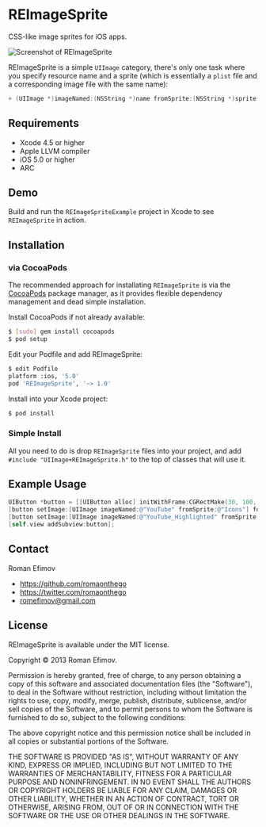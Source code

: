 # REImageSprite

CSS-like image sprites for iOS apps. 

![Screenshot of REImageSprite](https://github.com/romaonthego/REImageSprite/raw/master/Screenshot.png "REImageSprite Screenshot")

REImageSprite is a simple `UIImage` category, there's only one task where you specify resource name and a sprite (which is essentially a `plist` file and a corresponding image file with the same name):

``` objective-c
+ (UIImage *)imageNamed:(NSString *)name fromSprite:(NSString *)sprite
```

## Requirements
* Xcode 4.5 or higher
* Apple LLVM compiler
* iOS 5.0 or higher
* ARC

## Demo

Build and run the `REImageSpriteExample` project in Xcode to see `REImageSprite` in action.

## Installation

### via CocoaPods

The recommended approach for installating `REImageSprite` is via the [CocoaPods](http://cocoapods.org/) package manager, as it provides flexible dependency management and dead simple installation.

Install CocoaPods if not already available:

``` bash
$ [sudo] gem install cocoapods
$ pod setup
```

Edit your Podfile and add REImageSprite:

``` bash
$ edit Podfile
platform :ios, '5.0'
pod 'REImageSprite', '~> 1.0'
```

Install into your Xcode project:

``` bash
$ pod install
```

### Simple Install

All you need to do is drop `REImageSprite` files into your project, and add `#include "UIImage+REImageSprite.h"` to the top of classes that will use it.

## Example Usage

``` objective-c
UIButton *button = [[UIButton alloc] initWithFrame:CGRectMake(30, 100, 50, 50)];
[button setImage:[UIImage imageNamed:@"YouTube" fromSprite:@"Icons"] forState:UIControlStateNormal];
[button setImage:[UIImage imageNamed:@"YouTube_Highlighted" fromSprite:@"Icons"] forState:UIControlStateHighlighted];
[self.view addSubview:button];
```

## Contact

Roman Efimov

- https://github.com/romaonthego
- https://twitter.com/romaonthego
- romefimov@gmail.com

## License

REImageSprite is available under the MIT license.

Copyright © 2013 Roman Efimov.

Permission is hereby granted, free of charge, to any person obtaining a copy of this software and associated documentation files (the "Software"), to deal in the Software without restriction, including without limitation the rights to use, copy, modify, merge, publish, distribute, sublicense, and/or sell copies of the Software, and to permit persons to whom the Software is furnished to do so, subject to the following conditions:

The above copyright notice and this permission notice shall be included in all copies or substantial portions of the Software.

THE SOFTWARE IS PROVIDED "AS IS", WITHOUT WARRANTY OF ANY KIND, EXPRESS OR IMPLIED, INCLUDING BUT NOT LIMITED TO THE WARRANTIES OF MERCHANTABILITY, FITNESS FOR A PARTICULAR PURPOSE AND NONINFRINGEMENT. IN NO EVENT SHALL THE AUTHORS OR COPYRIGHT HOLDERS BE LIABLE FOR ANY CLAIM, DAMAGES OR OTHER LIABILITY, WHETHER IN AN ACTION OF CONTRACT, TORT OR OTHERWISE, ARISING FROM, OUT OF OR IN CONNECTION WITH THE SOFTWARE OR THE USE OR OTHER DEALINGS IN THE SOFTWARE.
